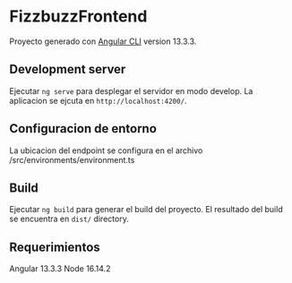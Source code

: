 # FizzbuzzFrontend

Proyecto generado con [Angular CLI](https://github.com/angular/angular-cli) version 13.3.3.

## Development server

Ejecutar `ng serve` para desplegar el servidor en modo develop. La aplicacion se ejcuta en `http://localhost:4200/`. 

## Configuracion de entorno

La ubicacion del endpoint se configura en el archivo /src/environments/environment.ts

## Build

Ejecutar `ng build` para generar el build del proyecto. El resultado del build se encuentra en `dist/` directory.

## Requerimientos

Angular 13.3.3
Node 16.14.2

